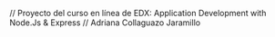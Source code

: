 // Proyecto del curso en línea de EDX: Application Development with Node.Js & Express
// Adriana Collaguazo Jaramillo
